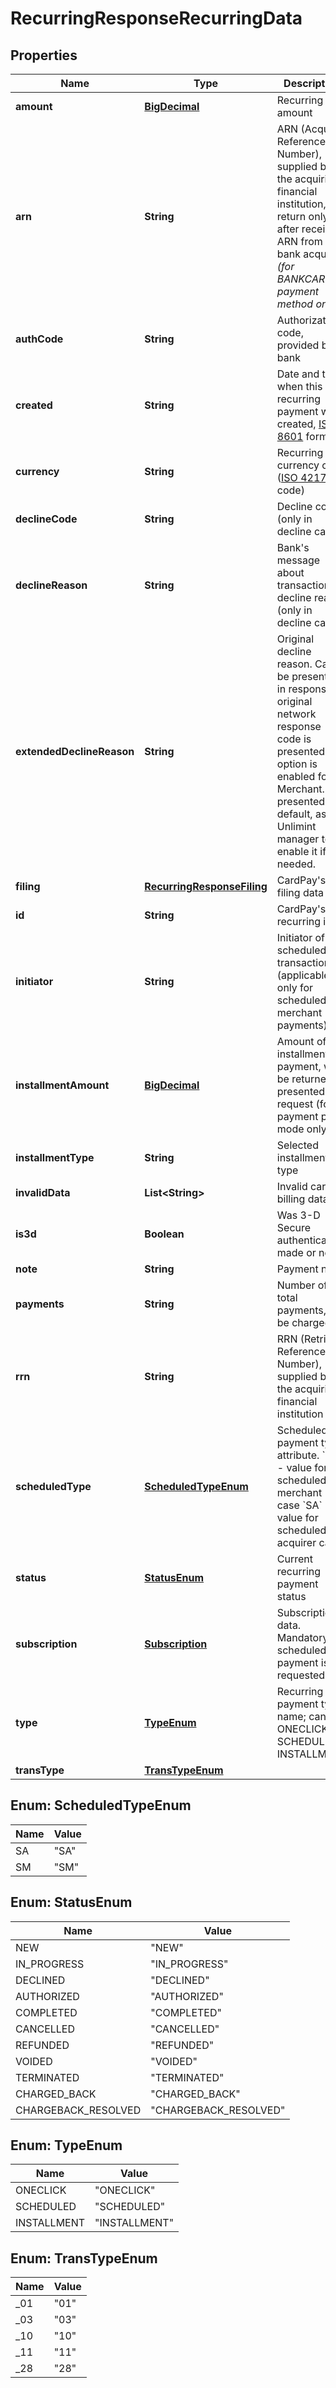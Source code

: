 
# RecurringResponseRecurringData

## Properties
Name | Type | Description | Notes
------------ | ------------- | ------------- | -------------
**amount** | [**BigDecimal**](BigDecimal.md) | Recurring amount |  [optional]
**arn** | **String** | ARN (Acquirer Reference Number), supplied by the acquiring financial institution, return only after receiving ARN from bank acquirer *(for BANKCARD payment method only)* |  [optional]
**authCode** | **String** | Authorization code, provided by bank |  [optional]
**created** | **String** | Date and time when this recurring payment was created, [ISO 8601](https://en.wikipedia.org/wiki/ISO_8601) format |  [optional]
**currency** | **String** | Recurring currency code ([ISO 4217](https://en.wikipedia.org/wiki/ISO_4217) code) |  [optional]
**declineCode** | **String** | Decline code (only in decline case) |  [optional]
**declineReason** | **String** | Bank&#39;s message about transaction decline reason (only in decline case) |  [optional]
**extendedDeclineReason** | **String** | Original decline reason. Can be presented in responses if original network response code is presented and option is enabled for Merchant. Not presented by default, ask Unlimint manager to enable it if needed. |  [optional]
**filing** | [**RecurringResponseFiling**](RecurringResponseFiling.md) | CardPay&#39;s filing data |  [optional]
**id** | **String** | CardPay&#39;s recurring id |  [optional]
**initiator** | **String** | Initiator of scheduled transaction (applicable only for scheduled by merchant payments) |  [optional]
**installmentAmount** | [**BigDecimal**](BigDecimal.md) | Amount of 1 installment payment, will be returned if presented in request (for payment page mode only) |  [optional]
**installmentType** | **String** | Selected installment type |  [optional]
**invalidData** | **List&lt;String&gt;** | Invalid card or billing data |  [optional]
**is3d** | **Boolean** | Was 3-D Secure authentication made or not |  [optional]
**note** | **String** | Payment note |  [optional]
**payments** | **String** | Number of total payments, to be charged |  [optional]
**rrn** | **String** | RRN (Retrieval Reference Number), supplied by the acquiring financial institution |  [optional]
**scheduledType** | [**ScheduledTypeEnum**](#ScheduledTypeEnum) | Scheduled payment type attribute. &#x60;SM&#x60; - value for scheduled by merchant case &#x60;SA&#x60; - value for scheduled by acquirer case |  [optional]
**status** | [**StatusEnum**](#StatusEnum) | Current recurring payment status |  [optional]
**subscription** | [**Subscription**](Subscription.md) | Subscription data. Mandatory if scheduled payment is requested. |  [optional]
**type** | [**TypeEnum**](#TypeEnum) | Recurring payment type name; can be ONECLICK, SCHEDULED, INSTALLMENT |  [optional]
**transType** | [**TransTypeEnum**](#TransTypeEnum) |  |  [optional]


<a name="ScheduledTypeEnum"></a>
## Enum: ScheduledTypeEnum
Name | Value
---- | -----
SA | &quot;SA&quot;
SM | &quot;SM&quot;


<a name="StatusEnum"></a>
## Enum: StatusEnum
Name | Value
---- | -----
NEW | &quot;NEW&quot;
IN_PROGRESS | &quot;IN_PROGRESS&quot;
DECLINED | &quot;DECLINED&quot;
AUTHORIZED | &quot;AUTHORIZED&quot;
COMPLETED | &quot;COMPLETED&quot;
CANCELLED | &quot;CANCELLED&quot;
REFUNDED | &quot;REFUNDED&quot;
VOIDED | &quot;VOIDED&quot;
TERMINATED | &quot;TERMINATED&quot;
CHARGED_BACK | &quot;CHARGED_BACK&quot;
CHARGEBACK_RESOLVED | &quot;CHARGEBACK_RESOLVED&quot;


<a name="TypeEnum"></a>
## Enum: TypeEnum
Name | Value
---- | -----
ONECLICK | &quot;ONECLICK&quot;
SCHEDULED | &quot;SCHEDULED&quot;
INSTALLMENT | &quot;INSTALLMENT&quot;


<a name="TransTypeEnum"></a>
## Enum: TransTypeEnum
Name | Value
---- | -----
_01 | &quot;01&quot;
_03 | &quot;03&quot;
_10 | &quot;10&quot;
_11 | &quot;11&quot;
_28 | &quot;28&quot;



